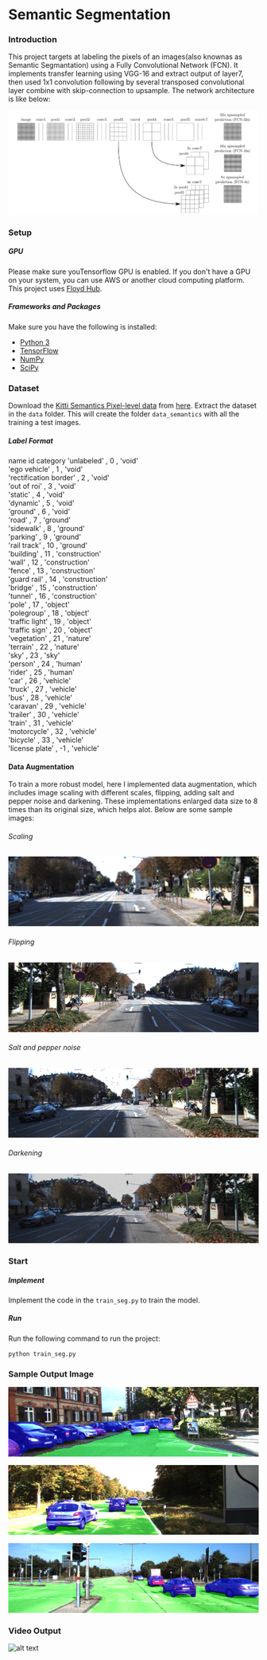 # Semantic Segmentation
[//]: # "Image References"
[image1]: ./output_img/000152_10.png	"Image_sample1"
[image2]: ./output_img/000164_10.png	"Image_sample2"
[image3]: ./output_img/000052_10.png	"Image_sample3"
[image4]: ./output_video/multi_class_seg_FPS20.gif	"gif1"
[image5]: ./readme_img/FCN_architecfture.png	"Architecture"
[image6]: ./readme_img/scaled_raw_image.png	"scaled"
[image7]: ./readme_img/flipped_raw_image.png	"flipped"
[image8]: ./readme_img/noise_raw_image.png	"nise"
[image9]: ./readme_img/lightened_raw_image.png	"darkened"



### Introduction

This project targets at labeling the pixels of an images(also knownas as Semantic Segmantation) using a Fully Convolutional Network (FCN). It implements transfer learning using VGG-16 and extract output of layer7, then used 1x1 convolution following by several transposed convolutional layer combine with skip-connection to upsample. The network architecture is like below:

![alt text][image5]

### Setup
##### GPU
Please make sure youTensorflow GPU is enabled. If you don't have a GPU on your system, you can use AWS or another cloud computing platform. This project uses [Floyd Hub](https://www.floydhub.com/).
##### Frameworks and Packages
Make sure you have the following is installed:
 - [Python 3](https://www.python.org/)
 - [TensorFlow](https://www.tensorflow.org/)
 - [NumPy](http://www.numpy.org/)
 - [SciPy](https://www.scipy.org/)
### Dataset

Download the [Kitti Semantics Pixel-level data](http://www.cvlibs.net/datasets/kitti/eval_semseg.php?benchmark=semantics2015) from [here](http://www.cvlibs.net/download.php?file=data_semantics.zip).  Extract the dataset in the `data` folder.  This will create the folder `data_semantics` with all the training a test images.

##### Label Format

name                     		  id      		category
'unlabeled'            		 ,  0 ,   		  'void'            
'ego vehicle'         		 ,  1 ,   		  'void'            
'rectification border' 	 ,  2 ,   		  'void'            
'out of roi'           		 ,  3 ,   		  'void'            
'static'              		 ,  4 ,    		  'void'            
'dynamic'             		 ,  5 ,    		  'void'            
'ground'              		 ,  6 ,    		  'void'            
'road'                		 ,  7 ,    		  'ground'          
'sidewalk'             		 ,  8 ,   		  'ground'          
'parking'             		 ,  9 ,    		  'ground'          
'rail track'           		 , 10 ,    		  'ground'          
'building'            		 , 11 ,   		  'construction'    
'wall'                 		 , 12 ,   		  'construction'    
'fence'                		 , 13 ,   		  'construction'    
'guard rail'         		 , 14 ,  		  'construction'    
'bridge'               		 , 15 ,   		  'construction'    
'tunnel'               		 , 16 ,    		  'construction'    
'pole'                 		 , 17 ,   		  'object'          
'polegroup'            	 , 18 ,   		  'object'          
'traffic light'        		 , 19 ,   		  'object'          
'traffic sign'         		 , 20 ,   		  'object'          
'vegetation'           	 , 21 ,   		  'nature'          
'terrain'             		 , 22 ,    		  'nature'          
'sky'                  		 , 23 ,    		  'sky'             
'person'              		 , 24 ,   		  'human'           
'rider'               		 , 25 ,    		  'human'           
'car'                 		 , 26 ,    		  'vehicle'        
'truck'               		 , 27 ,    		  'vehicle'        
'bus'                		 , 28 ,    		  'vehicle'        
'caravan'             		 , 29 ,    		  'vehicle'        
'trailer'            		 , 30 ,    		  'vehicle'        
'train'               		 , 31 ,    		  'vehicle'        
'motorcycle'           	 , 32 ,   		  'vehicle'        
'bicycle'              		 , 33 ,    		  'vehicle'        
'license plate'       		 , -1 ,    		  'vehicle'        

#### Data Augmentation
To train a more robust model, here I implemented data augmentation, which includes image scaling with different scales, flipping, adding salt and pepper noise and darkening. These implementations enlarged data size to 8 times than its original size,  which helps alot. Below are some sample images:

###### Scaling
![alt text][image6]

###### Flipping
![alt text][image7]

###### Salt and pepper noise
![alt text][image8]

###### Darkening
![alt text][image9]

### Start
##### Implement
Implement the code in the `train_seg.py` to train the model.
##### Run
Run the following command to run the project:
```
python train_seg.py
```
### Sample Output Image
![alt text][image1]

![alt text][image2]

![alt text][image3]

### Video Output

![alt text][image4]